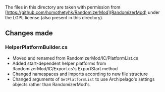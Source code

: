 The files in this directory are taken with permission from [https://github.com/homothetyhk/RandomizerMod](RandomizerMod) under the LGPL license (also present in this directory).

## Changes made

### HelperPlatformBuilder.cs

* Moved and renamed from RandomizerMod/IC/PlatformList.cs
* Added start-dependent helper platforms from RandomizerMod/IC/Export.cs's ExportStart method
* Changed namespaces and imports according to new file structure
* Changed arguments of `GetPlatformList` to use Archipelago's settings objects rather than RandomizerMod's
